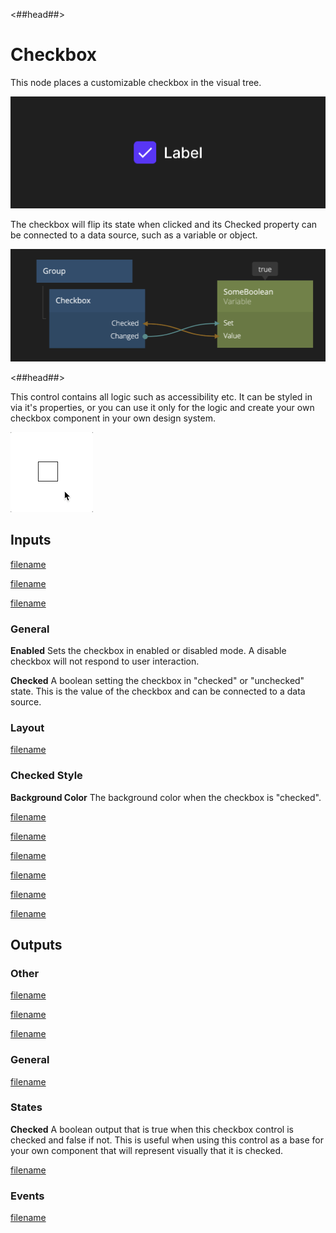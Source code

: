 <##head##>
# Checkbox

This node places a customizable checkbox in the visual tree.

![](./checkbox_visual.png ':class=img-size-l')

The checkbox will flip its state when clicked and its <span class="ndl-data">Checked</span> property can be connected to a data source, such as a <span class="ndl-data">variable</span> or <span class="ndl-data">object</span>.

![](./checkbox_node.png ':class=img-size-l')

<##head##>

This control contains all logic such as accessibility etc. It can be styled in via it's properties, or you can use it only for the logic and create your own checkbox component in your own design system.

![](./checkbox.gif ':class=img-size-s')

## Inputs

[filename](../shared-props/inputs/margin-only/README.md ':include')

[filename](../shared-props/inputs/alignment/README.md ':include')

[filename](../shared-props/inputs/dimensions-only/README.md ':include')

### General

**Enabled**
Sets the checkbox in enabled or disabled mode. A disable checkbox will not respond to user interaction.

**Checked**
A boolean setting the checkbox in "checked" or "unchecked" state. This is the value of the checkbox and can be connected to a data source.

### Layout

[filename](../shared-props/inputs/position/README.md ':include')

### Checked Style

**Background Color**
The background color when the checkbox is "checked".

[filename](../shared-props/inputs/visibility-styles/README.md ':include')

[filename](../shared-props/inputs/border-and-corner-styles/README.md ':include')

[filename](../shared-props/inputs/box-shadow-styles/README.md ':include')

[filename](../shared-props/inputs/placement-styles/README.md ':include')

[filename](../shared-props/inputs/other/README.md ':include')

[filename](../shared-props/inputs/advanced-style/README.md ':include')


## Outputs

### Other
[filename](../shared-props/outputs/other/README.md ':include')

[filename](../shared-props/outputs/bounding-box/README.md ':include')

[filename](../shared-props/outputs/mounted/README.md ':include')

### General
[filename](../shared-props/outputs/control-id/README.md ':include')

### States

**Checked**
A boolean output that is true when this checkbox control is checked and false if not. This is useful when using this control as a base for your own component that will represent visually that it is checked.

[filename](../shared-props/outputs/control-states/README.md ':include')

### Events

[filename](../shared-props/outputs/control-events/README.md ':include')

